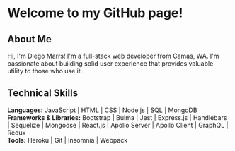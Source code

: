 <h1>Welcome to my GitHub page!</h1>

<h2>About Me</h2>

Hi, I'm Diego Marrs! I'm a full-stack web developer from Camas, WA. I'm passionate about building solid user experience that provides valuable utility to those who use it.

<h2>Technical Skills</h2>

<b>Languages:</b> JavaScript | HTML | CSS | Node.js | SQL | MongoDB <br>
<b>Frameworks & Libraries:</b> Bootstrap | Bulma | Jest | Express.js | Handlebars | Sequelize | Mongoose |
React.js | Apollo Server | Apollo Client | GraphQL | Redux <br>
<b>Tools:</b> Heroku | Git | Insomnia | Webpack
